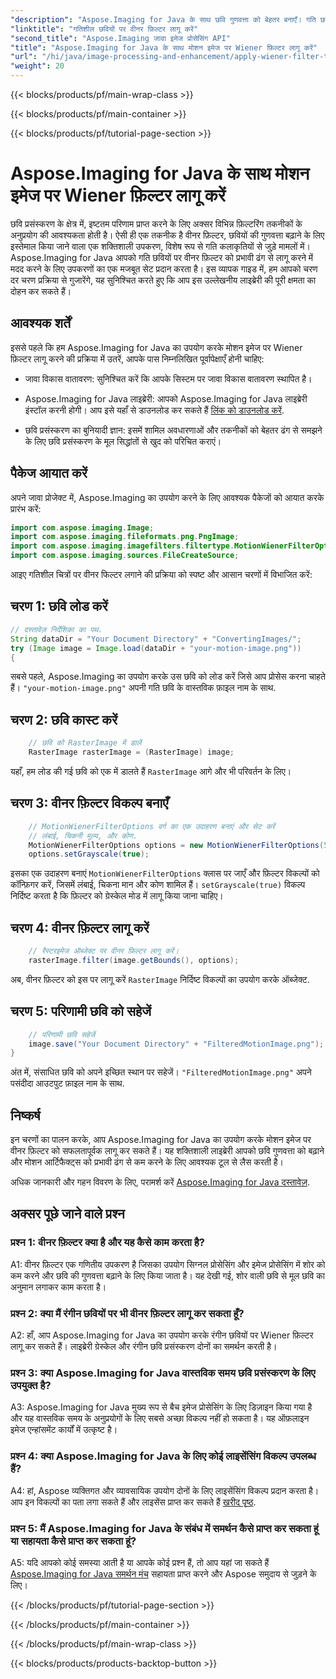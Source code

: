 ```yaml
---
"description": "Aspose.Imaging for Java के साथ छवि गुणवत्ता को बेहतर बनाएँ। गति छवियों पर Wiener फ़िल्टर को चरण दर चरण लागू करना सीखें। अपनी छवि प्रसंस्करण को अनुकूलित करें।"
"linktitle": "गतिशील छवियों पर वीनर फ़िल्टर लागू करें"
"second_title": "Aspose.Imaging जावा इमेज प्रोसेसिंग API"
"title": "Aspose.Imaging for Java के साथ मोशन इमेज पर Wiener फ़िल्टर लागू करें"
"url": "/hi/java/image-processing-and-enhancement/apply-wiener-filter-to-motion-images/"
"weight": 20
---
```


{{< blocks/products/pf/main-wrap-class >}}

{{< blocks/products/pf/main-container >}}

{{< blocks/products/pf/tutorial-page-section >}}

# Aspose.Imaging for Java के साथ मोशन इमेज पर Wiener फ़िल्टर लागू करें


छवि प्रसंस्करण के क्षेत्र में, इष्टतम परिणाम प्राप्त करने के लिए अक्सर विभिन्न फ़िल्टरिंग तकनीकों के अनुप्रयोग की आवश्यकता होती है। ऐसी ही एक तकनीक है वीनर फ़िल्टर, छवियों की गुणवत्ता बढ़ाने के लिए इस्तेमाल किया जाने वाला एक शक्तिशाली उपकरण, विशेष रूप से गति कलाकृतियों से जुड़े मामलों में। Aspose.Imaging for Java आपको गति छवियों पर वीनर फ़िल्टर को प्रभावी ढंग से लागू करने में मदद करने के लिए उपकरणों का एक मजबूत सेट प्रदान करता है। इस व्यापक गाइड में, हम आपको चरण दर चरण प्रक्रिया से गुजारेंगे, यह सुनिश्चित करते हुए कि आप इस उल्लेखनीय लाइब्रेरी की पूरी क्षमता का दोहन कर सकते हैं।

## आवश्यक शर्तें

इससे पहले कि हम Aspose.Imaging for Java का उपयोग करके मोशन इमेज पर Wiener फ़िल्टर लागू करने की प्रक्रिया में उतरें, आपके पास निम्नलिखित पूर्वापेक्षाएँ होनी चाहिए:

- जावा विकास वातावरण: सुनिश्चित करें कि आपके सिस्टम पर जावा विकास वातावरण स्थापित है।

- Aspose.Imaging for Java लाइब्रेरी: आपको Aspose.Imaging for Java लाइब्रेरी इंस्टॉल करनी होगी। आप इसे यहाँ से डाउनलोड कर सकते हैं [लिंक को डाउनलोड करें](https://releases.aspose.com/imaging/java/).

- छवि प्रसंस्करण का बुनियादी ज्ञान: इसमें शामिल अवधारणाओं और तकनीकों को बेहतर ढंग से समझने के लिए छवि प्रसंस्करण के मूल सिद्धांतों से खुद को परिचित कराएं।

## पैकेज आयात करें

अपने जावा प्रोजेक्ट में, Aspose.Imaging का उपयोग करने के लिए आवश्यक पैकेजों को आयात करके प्रारंभ करें:

```java
import com.aspose.imaging.Image;
import com.aspose.imaging.fileformats.png.PngImage;
import com.aspose.imaging.imagefilters.filtertype.MotionWienerFilterOptions;
import com.aspose.imaging.sources.FileCreateSource;
```

आइए गतिशील चित्रों पर वीनर फिल्टर लगाने की प्रक्रिया को स्पष्ट और आसान चरणों में विभाजित करें:

## चरण 1: छवि लोड करें

```java
// दस्तावेज़ निर्देशिका का पथ.
String dataDir = "Your Document Directory" + "ConvertingImages/";
try (Image image = Image.load(dataDir + "your-motion-image.png"))
{
```

सबसे पहले, Aspose.Imaging का उपयोग करके उस छवि को लोड करें जिसे आप प्रोसेस करना चाहते हैं। `"your-motion-image.png"` अपनी गति छवि के वास्तविक फ़ाइल नाम के साथ.

## चरण 2: छवि कास्ट करें

```java
    // छवि को RasterImage में डालें
    RasterImage rasterImage = (RasterImage) image;
```

यहाँ, हम लोड की गई छवि को एक में डालते हैं `RasterImage` आगे और भी परिवर्तन के लिए।

## चरण 3: वीनर फ़िल्टर विकल्प बनाएँ

```java
    // MotionWienerFilterOptions वर्ग का एक उदाहरण बनाएं और सेट करें
    // लंबाई, चिकनी मूल्य, और कोण.
    MotionWienerFilterOptions options = new MotionWienerFilterOptions(50, 9, 90);
    options.setGrayscale(true);
```

इसका एक उदाहरण बनाएं `MotionWienerFilterOptions` क्लास पर जाएँ और फ़िल्टर विकल्पों को कॉन्फ़िगर करें, जिसमें लंबाई, चिकना मान और कोण शामिल हैं। `setGrayscale(true)` विकल्प निर्दिष्ट करता है कि फ़िल्टर को ग्रेस्केल मोड में लागू किया जाना चाहिए।

## चरण 4: वीनर फ़िल्टर लागू करें

```java
    // रैस्टरइमेज ऑब्जेक्ट पर वीनर फ़िल्टर लागू करें।
    rasterImage.filter(image.getBounds(), options);
```

अब, वीनर फ़िल्टर को इस पर लागू करें `RasterImage` निर्दिष्ट विकल्पों का उपयोग करके ऑब्जेक्ट.

## चरण 5: परिणामी छवि को सहेजें

```java
    // परिणामी छवि सहेजें
    image.save("Your Document Directory" + "FilteredMotionImage.png");
}
```

अंत में, संसाधित छवि को अपने इच्छित स्थान पर सहेजें। `"FilteredMotionImage.png"` अपने पसंदीदा आउटपुट फ़ाइल नाम के साथ.

## निष्कर्ष

इन चरणों का पालन करके, आप Aspose.Imaging for Java का उपयोग करके मोशन इमेज पर वीनर फ़िल्टर को सफलतापूर्वक लागू कर सकते हैं। यह शक्तिशाली लाइब्रेरी आपको छवि गुणवत्ता को बढ़ाने और मोशन आर्टिफैक्ट्स को प्रभावी ढंग से कम करने के लिए आवश्यक टूल से लैस करती है।

अधिक जानकारी और गहन विवरण के लिए, परामर्श करें [Aspose.Imaging for Java दस्तावेज़](https://reference.aspose.com/imaging/java/).

## अक्सर पूछे जाने वाले प्रश्न

### प्रश्न 1: वीनर फ़िल्टर क्या है और यह कैसे काम करता है?

A1: वीनर फ़िल्टर एक गणितीय उपकरण है जिसका उपयोग सिग्नल प्रोसेसिंग और इमेज प्रोसेसिंग में शोर को कम करने और छवि की गुणवत्ता बढ़ाने के लिए किया जाता है। यह देखी गई, शोर वाली छवि से मूल छवि का अनुमान लगाकर काम करता है।

### प्रश्न 2: क्या मैं रंगीन छवियों पर भी वीनर फ़िल्टर लागू कर सकता हूँ?

A2: हाँ, आप Aspose.Imaging for Java का उपयोग करके रंगीन छवियों पर Wiener फ़िल्टर लागू कर सकते हैं। लाइब्रेरी ग्रेस्केल और रंगीन छवि प्रसंस्करण दोनों का समर्थन करती है।

### प्रश्न 3: क्या Aspose.Imaging for Java वास्तविक समय छवि प्रसंस्करण के लिए उपयुक्त है?

A3: Aspose.Imaging for Java मुख्य रूप से बैच इमेज प्रोसेसिंग के लिए डिज़ाइन किया गया है और यह वास्तविक समय के अनुप्रयोगों के लिए सबसे अच्छा विकल्प नहीं हो सकता है। यह ऑफ़लाइन इमेज एन्हांसमेंट कार्यों में उत्कृष्ट है।

### प्रश्न 4: क्या Aspose.Imaging for Java के लिए कोई लाइसेंसिंग विकल्प उपलब्ध हैं?

A4: हां, Aspose व्यक्तिगत और व्यावसायिक उपयोग दोनों के लिए लाइसेंसिंग विकल्प प्रदान करता है। आप इन विकल्पों का पता लगा सकते हैं और लाइसेंस प्राप्त कर सकते हैं [खरीद पृष्ठ](https://purchase.aspose.com/buy).

### प्रश्न 5: मैं Aspose.Imaging for Java के संबंध में समर्थन कैसे प्राप्त कर सकता हूं या सहायता कैसे प्राप्त कर सकता हूं?

A5: यदि आपको कोई समस्या आती है या आपके कोई प्रश्न हैं, तो आप यहां जा सकते हैं [Aspose.Imaging for Java समर्थन मंच](https://forum.aspose.com/) सहायता प्राप्त करने और Aspose समुदाय से जुड़ने के लिए।

{{< /blocks/products/pf/tutorial-page-section >}}

{{< /blocks/products/pf/main-container >}}

{{< /blocks/products/pf/main-wrap-class >}}

{{< blocks/products/products-backtop-button >}}